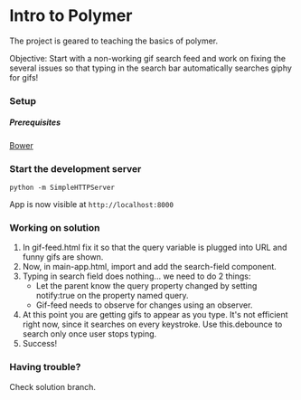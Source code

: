 # Intro to Polymer

The project is geared to teaching the basics of polymer.

Objective: Start with a non-working gif search feed and work on fixing the several issues so that typing in the search bar automatically searches giphy for gifs!

### Setup

##### Prerequisites

[Bower](http://bower.io)


### Start the development server

 `python -m SimpleHTTPServer`

 App is now visible at `http://localhost:8000`

### Working on solution

1. In gif-feed.html fix it so that the query variable is plugged into URL and funny gifs are shown.
2. Now, in main-app.html, import and add the search-field component.
3. Typing in search field does nothing... we need to do 2 things:
    - Let the parent know the query property changed by setting notify:true on the property named query.
    - Gif-feed needs to observe for changes using an observer.
4. At this point you are getting gifs to appear as you type. It's not efficient right now, since it searches on every keystroke. Use this.debounce to search only once user stops typing.
5. Success!

### Having trouble?

Check solution branch.